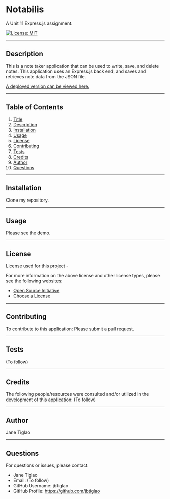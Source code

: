 
  
  # Notabilis
  A Unit 11 Express.js assignment.

[![License: MIT](https://img.shields.io/badge/License-MIT-yellow.svg)](https://opensource.org/licenses/MIT)

  ---
  ## Description

  This is a note taker application that can be used to write, save, and delete notes. This application uses an Express.js back end, and saves and retrieves note data from the JSON file.



  [A deployed version can be viewed here.]([Heroku])

  ---
  ## Table of Contents
  1. [Title](#title)
  2. [Description](#description)
  3. [Installation](#installation)
  4. [Usage](#usage)
  5. [License](#license)
  6. [Contributing](#contributing)
  7. [Tests](#tests)
  8. [Credits](#credits)
  9. [Author](#author)
  10. [Questions](#questions)
  
  ---
  ## Installation
  Clone my repository.

  
  ---
  ## Usage
  Please see the demo.

  ---
  ## License
  License used for this project - 
  
  For more information on the above license and other license types, please see the following websites:  
  - [Open Source Initiative](https://opensource.org/licenses)
  - [Choose a License](https://choosealicense.com/)

  ---
  ## Contributing
  To contribute to this application: 
  Please submit a pull request.

  ---
  ## Tests
  (To follow)

  ---
  ## Credits
  The following people/resources were consulted and/or utilized in the development of this application:
  (To follow)

  ---
  ## Author
  Jane Tiglao

  ---
  ## Questions
  For questions or issues, please contact: 
  - Jane Tiglao 
  - Email: (To follow)
  - GitHub Username: jbtiglao
  - GitHub Profile: https://github.com/jbtiglao

